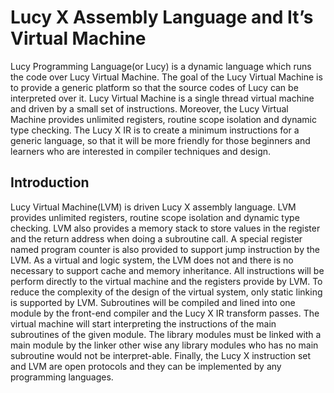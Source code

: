 Lucy X Assembly Language and It’s Virtual Machine
===

Lucy Programming Language(or Lucy) is a dynamic language which runs the code over Lucy Virtual Machine. The goal of the Lucy Virtual Machine is to provide a generic platform so that the source codes of Lucy can be interpreted over it. Lucy Virtual Machine is a single thread virtual machine and driven by a small set of instructions. Moreover, the Lucy Virtual Machine provides unlimited registers, routine scope isolation and dynamic type checking. The Lucy X IR is to create a minimum instructions for a generic language, so that it will be more friendly for those beginners and learners who are interested in compiler techniques and design.

## Introduction

Lucy Virtual Machine(LVM) is driven Lucy X assembly language. LVM provides unlimited registers, routine scope isolation and dynamic type checking. LVM also provides a memory stack to store values in the register and the return address when doing a subroutine call. A special register named program counter is also provided to support jump instruction by the LVM. As a virtual and logic system, the LVM does not and there is no necessary to support cache and memory inheritance. All instructions will be perform directly to the virtual machine and the registers provide by LVM.
To reduce the complexity of the design of the virtual system, only static linking is supported by LVM.  Subroutines will be compiled and lined into one module by the front-end compiler and the Lucy X IR transform passes. The virtual machine will start interpreting the instructions of the main subroutines of the given module. The library modules must be linked with a main module by the linker other wise any library modules who has no main subroutine would not be interpret-able.
Finally, the Lucy X instruction set and LVM are open protocols and they can be implemented by any programming languages. 